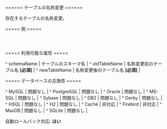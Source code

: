 ====== テーブルの名称変更 ======

存在するテーブルの名称変更。

===== 例 =====

<code xml>
<renameTable oldTableName="employee" newTableName="person"/>
</code>

===== 利用可能な属性 =====

^ schemaName  | テーブルのスキーマ名  | 
^ oldTableName  | 名称変更前のテーブル名 **[必須]**  | 
^ newTableName  | 名称変更後のテーブル名 **[必須]**  | 


===== データベースの互換性 =====

^ MySQL  | 問題なし  | 
^ PostgreSQL  | 問題なし  | 
^ Oracle  | 問題なし  | 
^ MS-SQL  | 問題なし  | 
^ Sybase  | 問題なし  | 
^ DB2  | 問題なし  | 
^ Derby  | 問題なし  | 
^ HSQL  | 問題なし  | 
^ H2  | 問題なし  | 
^ Caché  | 非対応  | 
^ Firebird  | 非対応  | 
^ MaxDB  | 問題なし  | 
^ SQLite  | 問題なし  | 

自動ロールバック対応: **はい**

